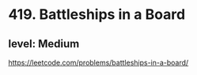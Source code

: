 # 419. Battleships in a Board
## level: Medium

https://leetcode.com/problems/battleships-in-a-board/
